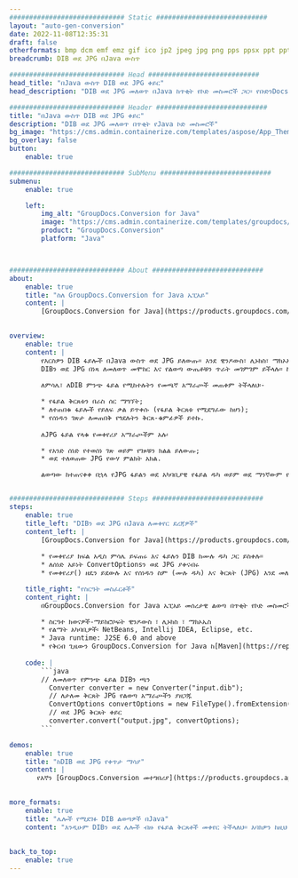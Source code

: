 ```yaml
---
############################# Static ############################
layout: "auto-gen-conversion"
date: 2022-11-08T12:35:31
draft: false
otherformats: bmp dcm emf emz gif ico jp2 jpeg jpg png pps ppsx ppt pptx psb psd svg svgz tga tif tiff webp wmf wmz
breadcrumb: DIB ወደ JPG በJava ውስጥ

############################# Head ############################
head_title: "በJava ውስጥ DIB ወደ JPG ቀይር"
head_description: "DIB ወደ JPG መለወጥ በJava ከጥቂት የኮድ መስመሮች ጋር። የቡድንDocs ሰነድ ቅየራ ኤፒአይን ለJava በመጠቀም ከ160 በላይ የፋይል ቅርጸቶችን ቀይር"

############################# Header ############################
title: "በJava ውስጥ DIB ወደ JPG ቀይር"
description: "DIB ወደ JPG መለወጥ በጥቂት የJava ኮድ መስመሮች"
bg_image: "https://cms.admin.containerize.com/templates/aspose/App_Themes/V3/images/bg/header1.png"
bg_overlay: false
button:
    enable: true

############################# SubMenu ############################
submenu:
    enable: true

    left:
        img_alt: "GroupDocs.Conversion for Java"
        image: "https://cms.admin.containerize.com/templates/groupdocs/images/product-logos/90x90-noborder/groupdocs-conversion-java.png"
        product: "GroupDocs.Conversion"
        platform: "Java"



############################# About ############################
about:
    enable: true
    title: "ስለ GroupDocs.Conversion for Java ኤፒአይ"
    content: |
        [GroupDocs.Conversion for Java](https://products.groupdocs.com/conversion/java/) እንደ Microsoft Office፣ OpenDocument፣ PDF፣ HTML፣ ኢሜይል፣ CAD ባሉ ታዋቂ የምስል እና የሰነድ ቅርጸቶች መካከል ለመለወጥ የላቀ የፋይል ቅርጸት ልወጣ ኤፒአይ ነው። እና ብዙ ተጨማሪ በጥቂት የኮድ መስመሮች ብቻ። ቤተኛ ኤፒአይ የዋናውን ሰነዶች ቅርጸቶች በራስ ሰር ያገኛል እና የተቀየሩትን ሰነዶች ለማበጀት ብዙ አማራጮችን ይሰጣል። መረጃን ከሰነድ የማውጣት ተግባር ጋር ፣የልወጣ ውጤቶቹን በነባሪነት ወደ አካባቢያዊ ዲስክ መሸጎጥ ይደግፋል። ነገር ግን፣ ማንኛውም አይነት የመሸጎጫ ማከማቻ ተገቢውን በይነገጾች - Amazon S3፣ Dropbox፣ Google Drive፣ Windows Azure፣ Reddis ወይም ሌሎችን በመተግበር ሊደገፍ ይችላል።
    

overview:
    enable: true
    content: |
        የእርስዎን DIB ፋይሎች በJava ውስጥ ወደ JPG ይለውጡ። እንደ ዊንዶውስ፣ ሊኑክስ፣ ማክኦኤስ ባሉ በማንኛውም መድረክ ላይ የJava ኮድ ሁለት መስመሮችን ብቻ ነው የሚወስደው።
        DIBን ወደ JPG በነጻ ለመለወጥ መሞከር እና የልወጣ ውጤቶቹን ጥራት መገምገም ይችላሉ። ከቀላል የፋይል ልወጣ ስክሪፕቶች ጋር፣ የDIB ምንጭ ፋይልን ለመጫን እና የJPG ውፅዓትን ለማከማቸት የበለጠ የተራቀቁ አማራጮችን መሞከር ይችላሉ። 
        
        ለምሳሌ፣ ለDIB ምንጭ ፋይል የሚከተሉትን የመጫኛ አማራጮች መጠቀም ትችላለህ፡-

        * የፋይል ቅርጸቱን በራስ ሰር ማግኘት;
        * ለተጠበቁ ፋይሎች የይለፍ ቃል ይጥቀሱ (የፋይል ቅርጸቱ የሚደግፈው ከሆነ);
        * የሰነዱን ገጽታ ለመጠበቅ የጎደሉትን ቅርጸ-ቁምፊዎች ይተኩ.
        
        ለJPG ፋይል የላቁ የመቀየሪያ አማራጮችም አሉ፡

        * የአንድ ሰነድ የተወሰነ ገጽ ወይም የገጾቹን ክልል ይለውጡ;
        * ወደ ተለወጠው JPG የውሃ ምልክት አክል.

        ልወጣው ከተጠናቀቀ በኋላ የJPG ፋይልን ወደ አካባቢያዊ የፋይል ዱካ ወይም ወደ ማንኛውም የሶስተኛ ወገን ማከማቻ እንደ ኤፍቲፒ፣ Amazon S3፣ Google Drive፣ Dropbox ወዘተ ማስቀመጥ ትችላለህ። እባክዎን ያስተውሉ - ለመቀየር DIB ወደ JPG፣ እንደ MS Office፣ Open Office፣ Adobe Acrobat Reader ወዘተ ያሉ ተጨማሪ ሶፍትዌሮችን መጫን አያስፈልግዎትም።


############################# Steps ############################
steps:
    enable: true
    title_left: "DIBን ወደ JPG በJava ለመቀየር ደረጃዎች"
    content_left: |
        [GroupDocs.Conversion for Java](https://products.groupdocs.com/conversion/java/) ገንቢዎች በቀላሉ DIB ፋይልን ወደ JPG በጥቂት የኮድ መስመሮች እንዲቀይሩ ያስችላቸዋል።
        
        * የመቀየሪያ ክፍል አዲስ ምሳሌ ይፍጠሩ እና ፋይሉን DIB ከሙሉ ዱካ ጋር ይስቀሉ።
        * ለሰነድ አይነት ConvertOptionsን ወደ JPG ያቀናብሩ
        * የመቀየሪያ() ዘዴን ይደውሉ እና የሰነዱን ስም (ሙሉ ዱካ) እና ቅርጸት (JPG) እንደ መለኪያ ያስተላልፉ

    title_right: "የስርዓት መስፈርቶች"
    content_right: |
        በGroupDocs.Conversion for Java ኤፒአይ መሰረታዊ ልወጣ በጥቂት የኮድ መስመሮች ሊከናወን ይችላል። የእኛ ኤፒአይዎች በሁሉም ዋና መድረኮች እና ኦፕሬቲንግ ሲስተሞች ላይ ይደገፋሉ። ከዚህ በታች ያለውን ኮድ ከመፈፀምዎ በፊት የሚከተሉት ቅድመ ሁኔታዎች በስርዓትዎ ላይ መጫኑን ያረጋግጡ።

        * ስርዓተ ክወናዎች-ማይክሮሶፍት ዊንዶውስ ፣ ሊኑክስ ፣ ማክኦኤስ
        * የልማት አካባቢዎች፡ NetBeans, Intellij IDEA, Eclipse, etc.
        * Java runtime: J2SE 6.0 and above
        * የቅርብ ጊዜውን GroupDocs.Conversion for Java ከ[Maven](https://repository.groupdocs.com/webapp/#/artifacts/browse/tree/General/repo/com/groupdocs/groupdocs-conversion) ያግኙ
         
    code: |
        ```java    
        // ለመለወጥ የምንጭ ፋይል DIBን ጫን
          Converter converter = new Converter("input.dib");
          // ለታለመ ቅርጸት JPG የልወጣ አማራጮችን ያዘጋጁ
          ConvertOptions convertOptions = new FileType().fromExtension("jpg").getConvertOptions();
          // ወደ JPG ቅርጸት ቀይር
          converter.convert("output.jpg", convertOptions);
        ```

demos:
    enable: true
    title: "ከDIB ወደ JPG የቀጥታ ማሳያ"
    content: |
       የእኛን [GroupDocs.Conversion መተግበሪያ](https://products.groupdocs.app/conversion/family) ድረ-ገጽ ይጎብኙ እና DIB ወደ JPG ለመቀየር ይሞክሩ። ነፃ ማሳያው የሚከተሉት ጥቅሞች አሉት
          

more_formats:
    enable: true
    title: "ሌሎች የሚደገፉ DIB ልወጣዎች በJava"
    content: "እንዲሁም DIBን ወደ ሌሎች ብዙ የፋይል ቅርጸቶች መቀየር ትችላለህ። እባክዎን ከዚህ በታች ያለውን ዝርዝር ይመልከቱ።"
       
       
back_to_top:
    enable: true
---
```

